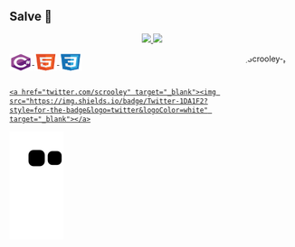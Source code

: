 ## Salve 🤙
<div align="center">
  <a href="https://github.com/Scrooley">
  <img height="180em" src="https://github-readme-stats.vercel.app/api?username=Scrooley&show_icons=true&theme=dracula&include_all_commits=true&count_private=true"/>
  <img height="180em" src="https://github-readme-stats.vercel.app/api/top-langs/?username=Scrooley&layout=compact&langs_count=7&theme=dracula"/>
</div>
<div style="display: inline_block"><br>
  <img align="center" alt="Scrooley-Csharp" height="30" width="40" src="https://raw.githubusercontent.com/devicons/devicon/master/icons/csharp/csharp-original.svg">
  <img align="center" alt="Scrooley-HTML" height="30" width="40" src="https://raw.githubusercontent.com/devicons/devicon/master/icons/html5/html5-original.svg">
  <img align="center" alt="Scrooley-CSS" height="30" width="40" src="https://raw.githubusercontent.com/devicons/devicon/master/icons/css3/css3-original.svg">
  <img align="right" alt="Scrooley-pic" height="150" style="border-radius:50px;" src="https://cdn.discordapp.com/attachments/1012863034596794408/1012863078058184705/53991d18dd46a1aeee8967c60579db1d.jpg">
</div>
  
  ##
 
<div> 
 
 	<a href="twitter.com/scrooley" target="_blank"><img src="https://img.shields.io/badge/Twitter-1DA1F2?style=for-the-badge&logo=twitter&logoColor=white" target="_blank"></a>
 
 
  ![Snake animation](https://github.com/Scrooley/Scrooley/blob/output/github-contribution-grid-snake.svg)
 
</div>
